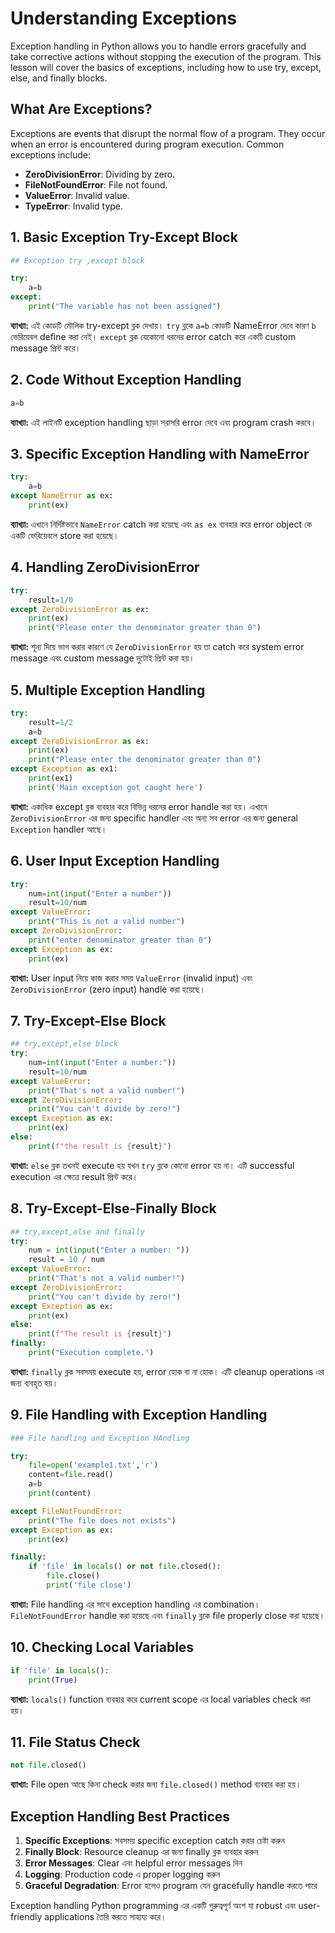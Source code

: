 # Understanding Exceptions

Exception handling in Python allows you to handle errors gracefully and take corrective actions without stopping the execution of the program. This lesson will cover the basics of exceptions, including how to use try, except, else, and finally blocks.

## What Are Exceptions?

Exceptions are events that disrupt the normal flow of a program. They occur when an error is encountered during program execution. Common exceptions include:

- **ZeroDivisionError**: Dividing by zero.
- **FileNotFoundError**: File not found.
- **ValueError**: Invalid value.
- **TypeError**: Invalid type.

## 1. Basic Exception Try-Except Block

```python
## Exception try ,except block

try:
    a=b
except:
    print("The variable has not been assigned")
```

**ব্যাখ্যা:** এই কোডটি মৌলিক try-except ব্লক দেখায়। `try` ব্লকে `a=b` কোডটি NameError দেবে কারণ `b` ভেরিয়েবল define করা নেই। `except` ব্লক যেকোনো ধরনের error catch করে একটি custom message প্রিন্ট করে।

## 2. Code Without Exception Handling

```python
a=b
```

**ব্যাখ্যা:** এই লাইনটি exception handling ছাড়া সরাসরি error দেবে এবং program crash করবে।

## 3. Specific Exception Handling with NameError

```python
try:
    a=b
except NameError as ex:
    print(ex)
```

**ব্যাখ্যা:** এখানে নির্দিষ্টভাবে `NameError` catch করা হয়েছে এবং `as ex` ব্যবহার করে error object কে একটি ভেরিয়েবলে store করা হয়েছে।

## 4. Handling ZeroDivisionError

```python
try:
    result=1/0
except ZeroDivisionError as ex:
    print(ex)
    print("Please enter the denominator greater than 0")
```

**ব্যাখ্যা:** শূন্য দিয়ে ভাগ করার কারণে যে `ZeroDivisionError` হয় তা catch করে system error message এবং custom message দুটোই প্রিন্ট করা হয়।

## 5. Multiple Exception Handling

```python
try:
    result=1/2
    a=b
except ZeroDivisionError as ex:
    print(ex)
    print("Please enter the denominator greater than 0")
except Exception as ex1:
    print(ex1)
    print('Main exception got caught here')
```

**ব্যাখ্যা:** একাধিক except ব্লক ব্যবহার করে বিভিন্ন ধরনের error handle করা হয়। এখানে `ZeroDivisionError` এর জন্য specific handler এবং অন্য সব error এর জন্য general `Exception` handler আছে।

## 6. User Input Exception Handling

```python
try:
    num=int(input("Enter a number"))
    result=10/num
except ValueError:
    print("This is not a valid number")
except ZeroDivisionError:
    print("enter denominator greater than 0")
except Exception as ex:
    print(ex)
```

**ব্যাখ্যা:** User input নিয়ে কাজ করার সময় `ValueError` (invalid input) এবং `ZeroDivisionError` (zero input) handle করা হয়েছে।

## 7. Try-Except-Else Block

```python
## try,except,else block
try:
    num=int(input("Enter a number:"))
    result=10/num
except ValueError:
    print("That's not a valid number!")
except ZeroDivisionError:
    print("You can't divide by zero!")
except Exception as ex:
    print(ex)
else:
    print(f"the result is {result}")
```

**ব্যাখ্যা:** `else` ব্লক তখনই execute হয় যখন `try` ব্লকে কোনো error হয় না। এটি successful execution এর ক্ষেত্রে result প্রিন্ট করে।

## 8. Try-Except-Else-Finally Block

```python
## try,except,else and finally
try:
    num = int(input("Enter a number: "))
    result = 10 / num
except ValueError:
    print("That's not a valid number!")
except ZeroDivisionError:
    print("You can't divide by zero!")
except Exception as ex:
    print(ex)
else:
    print(f"The result is {result}")
finally:
    print("Execution complete.")
```

**ব্যাখ্যা:** `finally` ব্লক সবসময় execute হয়, error হোক বা না হোক। এটি cleanup operations এর জন্য ব্যবহৃত হয়।

## 9. File Handling with Exception Handling

```python
### File handling and Exception HAndling

try:
    file=open('example1.txt','r')
    content=file.read()
    a=b
    print(content)

except FileNotFoundError:
    print("The file does not exists")
except Exception as ex:
    print(ex)

finally:
    if 'file' in locals() or not file.closed():
        file.close()
        print('file close')
```

**ব্যাখ্যা:** File handling এর সাথে exception handling এর combination। `FileNotFoundError` handle করা হয়েছে এবং `finally` ব্লকে file properly close করা হয়েছে।

## 10. Checking Local Variables

```python
if 'file' in locals():
    print(True)
```

**ব্যাখ্যা:** `locals()` function ব্যবহার করে current scope এর local variables check করা হয়।

## 11. File Status Check

```python
not file.closed()
```

**ব্যাখ্যা:** File open আছে কিনা check করার জন্য `file.closed()` method ব্যবহার করা হয়।

## Exception Handling Best Practices

1. **Specific Exceptions**: সবসময় specific exception catch করার চেষ্টা করুন
2. **Finally Block**: Resource cleanup এর জন্য finally ব্লক ব্যবহার করুন
3. **Error Messages**: Clear এবং helpful error messages দিন
4. **Logging**: Production code এ proper logging করুন
5. **Graceful Degradation**: Error হলেও program যেন gracefully handle করতে পারে

Exception handling Python programming এর একটি গুরুত্বপূর্ণ অংশ যা robust এবং user-friendly applications তৈরি করতে সাহায্য করে।
